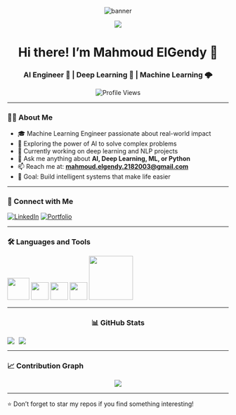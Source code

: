 <p align="center">
  <img src="assets/banner.gif" alt="banner" />
</p>

<div align="center"> 
  <a href="https://github.com/mahmoud375">
    <img src="https://github-widgetbox.vercel.app/api/profile?username=mahmoud375&data=followers,repositories,stars,commits&theme=dark" />
  </a>
</div>

<h1 align="center">Hi there! I’m Mahmoud ElGendy 🚀</h1>
<h3 align="center">AI Engineer 🧠 | Deep Learning 🤖 | Machine Learning 🌩️ </h3>

<p align="center">
  <img src="https://komarev.com/ghpvc/?username=mahmoud375&label=Profile%20views&color=0e75b6&style=flat" alt="Profile Views" />
</p>

---

### 👨‍💻 About Me

- 🎓 Machine Learning Engineer passionate about real-world impact
- 🔬 Exploring the power of AI to solve complex problems
- 🔭 Currently working on deep learning and NLP projects
- 💬 Ask me anything about **AI, Deep Learning, ML, or Python**
- 📫 Reach me at: **mahmoud.elgendy.2182003@gmail.com**
- 🎯 Goal: Build intelligent systems that make life easier

---

### 🔗 Connect with Me

[![LinkedIn](https://img.shields.io/badge/LinkedIn-0077B5?style=for-the-badge&logo=linkedin&logoColor=white)](https://www.linkedin.com/in/mahmoud-elgendy2003)
[![Portfolio](https://img.shields.io/badge/Portfolio-121212?style=for-the-badge&logo=vercel&logoColor=white)](https://my-portfolio-virid-mu.vercel.app/)

---


### 🛠️ Languages and Tools

<p align="left">
  <img src="https://media.giphy.com/media/LMt9638dO8dftAjtco/giphy.gif" width="50"/> <!-- Python -->
  <img src="https://cdn.simpleicons.org/jupyter/F37626" height="40"/> <!-- Jupyter -->
  <img src="https://cdn.simpleicons.org/mysql/4479A1" height="40"/> <!-- MySQL -->
  <img src="https://cdn.simpleicons.org/linux/FCC624" height="40"/> <!-- Linux -->
  <img src="https://media.giphy.com/media/kH1DBkPNyZPOk0BxrM/giphy.gif" width="100"/> <!-- Git -->
</p>

---

<h3 align="center">📊 GitHub Stats</h3>

<div align="center" style="display: flex; gap: 10px;">
  <img src="https://readmestats.999857.xyz/api?username=mahmoud375&show_icons=true&theme=dark" />
  <img src="https://github-readme-streak-stats.herokuapp.com/?user=mahmoud375&theme=dark" />
</div>

---


### 📈 Contribution Graph

<p align="center">
  <img src="https://github-readme-activity-graph.vercel.app/graph?username=mahmoud375&bg_color=12111d&color=ffffff&line=1055e0&point=00ff11&area=true&hide_border=true" />
</p>

---

⭐️ Don’t forget to star my repos if you find something interesting!
